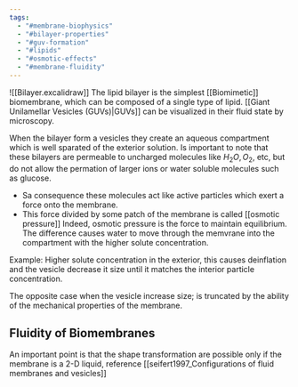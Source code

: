 ```yaml
---
tags:
  - "#membrane-biophysics"
  - "#bilayer-properties"
  - "#guv-formation"
  - "#lipids"
  - "#osmotic-effects"
  - "#membrane-fluidity"
---
```

![[Bilayer.excalidraw]]
The lipid bilayer is the simplest [[Biomimetic]] biomembrane, which can be composed of a single type of lipid. 
[[Giant Unilamellar Vesicles (GUVs)|GUVs]] can be visualized in their fluid state by microscopy.

When the bilayer form a vesicles they create an aqueous compartment which is well sparated of the exterior solution. Is important to note that these bilayers are permeable to uncharged molecules like $H_2O, O_2,$ etc, but do not allow the permation of larger ions or water soluble molecules such as glucose.
- Sa consequence these molecules act like active particles which exert a force onto the membrane.
- This force divided by some patch of the membrane is called [[osmotic pressure]] 
Indeed, osmotic pressure is the force to maintain equilibrium. 
The difference causes water to move through the memvrane into the compartment with the higher solute concentration. 

Example: Higher solute concentration in the exterior, this causes deinflation and the vesicle decrease it size until it matches the interior particle concentration. 

The opposite case when the vesicle increase size; is truncated by the ability of the mechanical properties of the membrane. 

## Fluidity of Biomembranes
An important point is that the shape transformation are possible only if the membrane is a 2-D liquid, reference [[seifert1997_Configurations of fluid membranes and vesicles]]

